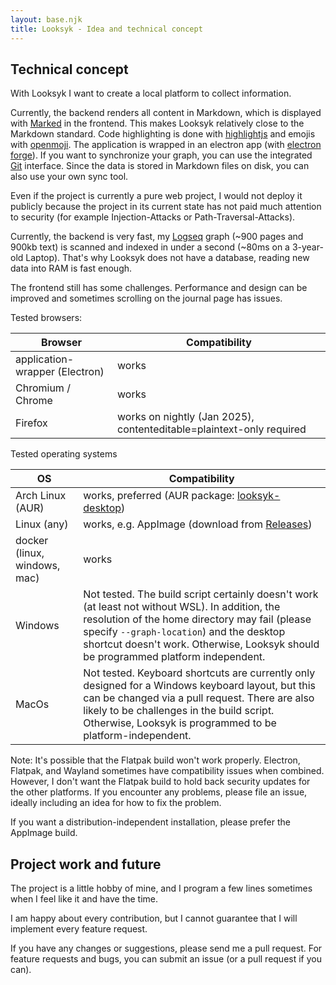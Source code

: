 ```yaml
---
layout: base.njk
title: Looksyk - Idea and technical concept
---
```


## Technical concept

With Looksyk I want to create a local platform to collect information.

Currently, the backend renders all content in Markdown, which is displayed with [Marked](https://marked.js.org/) in the
frontend. This makes Looksyk relatively close to the Markdown standard. Code highlighting is done
with [highlightjs](https://highlightjs.org/) and emojis with [openmoji](https://openmoji.org/). The application is
wrapped in an electron app (with [electron forge](https://www.electronforge.io/)). If you want to synchronize your
graph, you can use the integrated [Git](https://git-scm.com/) interface. Since the data is stored in Markdown files on disk, you can also use
your own sync tool.

Even if the project is currently a pure web project, I would not deploy it publicly because the project in its current
state has not paid much attention to security (for example Injection-Attacks or Path-Traversal-Attacks).

Currently, the backend is very fast, my [Logseq](https://logseq.com/) graph (~900 pages and 900kb text) is
scanned and indexed in under a second (~80ms on a 3-year-old Laptop). That's why Looksyk does not have a database,
reading
new data into RAM is fast enough.

The frontend still has some challenges. Performance and design can be improved and sometimes scrolling on the journal
page has issues.

Tested browsers:

| Browser                        | Compatibility                                                        |
|--------------------------------|----------------------------------------------------------------------| 
| application-wrapper (Electron) | works                                                                |
| Chromium / Chrome              | works                                                                |
| Firefox                        | works on nightly (Jan 2025), contenteditable=plaintext-only required |

Tested operating systems

| OS                           | Compatibility                                                                                                                                                                                                                                                                       |
|------------------------------|-------------------------------------------------------------------------------------------------------------------------------------------------------------------------------------------------------------------------------------------------------------------------------------|
| Arch Linux (AUR)             | works, preferred (AUR package: [looksyk-desktop](https://aur.archlinux.org/packages/looksyk-desktop))                                                                                                                                                                               |
| Linux (any)                  | works, e.g. AppImage (download from [Releases](https://github.com/SebastianRzk/Looksyk/releases))                                                                                                                                                                                   |
| docker (linux, windows, mac) | works                                                                                                                                                                                                                                                                               |
| Windows                      | Not tested. The build script certainly doesn't work (at least not without WSL). In addition, the resolution of the home directory may fail (please specify `--graph-location`) and the desktop shortcut doesn't work. Otherwise, Looksyk should be programmed platform independent. |
| MacOs                        | Not tested. Keyboard shortcuts are currently only designed for a Windows keyboard layout, but this can be changed via a pull request. There are also likely to be challenges in the build script. Otherwise, Looksyk is programmed to be platform-independent.                      |

<div class="note">
Note: It's possible that the Flatpak build won't work properly. Electron, Flatpak, and Wayland sometimes have compatibility issues when combined. However, I don't want the Flatpak build to hold back security updates for the other platforms.
If you encounter any problems, please file an issue, ideally including an idea for how to fix the problem.

If you want a distribution-independent installation, please prefer the AppImage build.
</div>

## Project work and future

The project is a little hobby of mine, and I program a few lines sometimes when I feel like it and have the time.

I am happy about every contribution, but I cannot guarantee that I will implement every feature request.

If you have any changes or suggestions, please send me a pull request.
For feature requests and bugs, you can submit an issue (or a pull request if you can).
